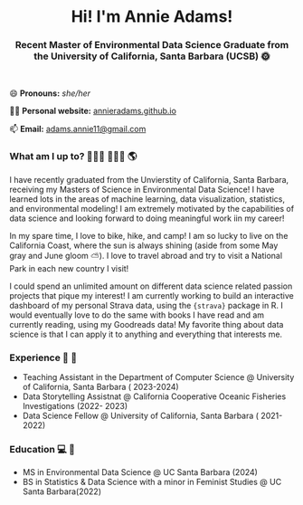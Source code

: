 
<h1 align="center"> Hi! I'm Annie Adams! </h1>

<h3 align="center"> Recent Master of Environmental Data Science Graduate from the University of California, Santa Barbara (UCSB) 🌞 </h3>

<br>

😄  **Pronouns:** *she/her* 

👩‍💻 **Personal website:** [annieradams.github.io](https://annieradams.github.io/)

📫 **Email:** adams.annie11@gmail.com

### What am I up to? 👩🏼‍🎓 🚵🏻‍♀️ 🌎

I have recently graduated from the Unvierstity of California, Santa Barbara, receiving my Masters of Science in Environmental Data Science! I have learned lots in the areas of machine learning, data visualization, statistics, and environmental modeling! I am extremely motivated by the capabilities of data science and looking forward to doing meaningful work iin my career! 

In my spare time, I love to bike, hike, and camp! I am so lucky to live on the California Coast, where the sun is always shining (aside from some May gray and June gloom ⛅️). I love to travel abroad and try to visit a National Park in each new country I visit! 

 I could spend an unlimited amount on different data science related passion projects that pique my interest! I am currently working to build an interactive dashboard of my personal Strava data, using the `{strava}` package in R. I would eventually love to do the same with books I have read and am currently reading, using my Goodreads data! My favorite thing about data science is that I can apply it to anything and everything that interests me. 

 ### Experience 🐠 🌊
- Teaching Assistant in the Department of Computer Science @ University of California, Santa Barbara ( 2023-2024)
- Data Storytelling Assistnat @ California Cooperative Oceanic Fisheries Investigations (2022- 2023)
- Data Science Fellow @ University of California, Santa Barbara ( 2021-2022)

### Education 💻 📓

- MS in Environmental Data Science @ UC Santa Barbara (2024)
- BS in Statistics & Data Science with a minor in Feminist Studies @ UC Santa Barbara(2022)
<!--
**annieradams/annieradams** is a ✨ _special_ ✨ repository because its `README.md` (this file) appears on your GitHub profile.


Here are some ideas to get you started:

- 🔭 I’m currently working on ...
- 🌱 I’m currently learning ...
- 👯 I’m looking to collaborate on ...
- 🤔 I’m looking for help with ...
- 💬 Ask me about ...
- 📫 How to reach me: ...
- 😄 Pronouns: ...
- ⚡ Fun fact: ...
-->
